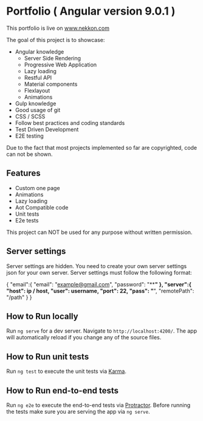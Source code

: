 # Portfolio ( Angular version 9.0.1 )

This portfolio is live on www.nekkon.com

The goal of this project is to showcase:
* Angular knowledge
    * Server Side Rendering
    * Progressive Web Application
    * Lazy loading
    * Restful API
    * Material components
    * Flexlayout
    * Animations
* Gulp knowledge
* Good usage of git
* CSS / SCSS
* Follow best practices and coding standards
* Test Driven Development
* E2E testing

Due to the fact that most projects implemented so far are copyrighted, code can not be shown.

## Features

* Custom one page
* Animations
* Lazy loading
* Aot Compatible code
* Unit tests
* E2e tests

This project can NOT be used for any purpose without written permission.

## Server settings

Server settings are hidden. You need to create your own server settings json for your own server. Server settings must follow the following format:

{
    "email":{
        "email": "example@gmail.com",
        "password": "********"
    },
    "server":{
        "host": ip / host,
        "user": username,
        "port": 22,
        "pass": "******",
        "remotePath": "/path"
    }
}

## How to Run locally
Run `ng serve` for a dev server. Navigate to `http://localhost:4200/`. The app will automatically reload if you change any of the source files.

## How to Run unit tests

Run `ng test` to execute the unit tests via [Karma](https://karma-runner.github.io).

## How to Run end-to-end tests

Run `ng e2e` to execute the end-to-end tests via [Protractor](http://www.protractortest.org/).
Before running the tests make sure you are serving the app via `ng serve`.
